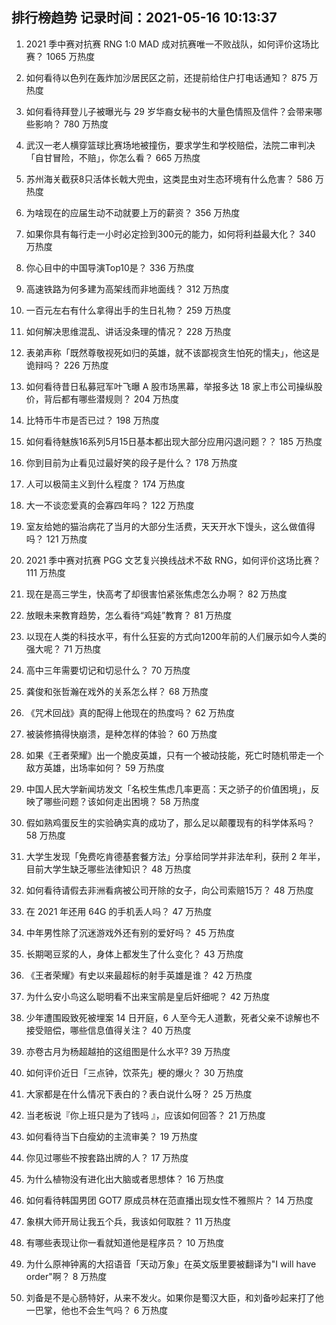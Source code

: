 
## 排行榜趋势 记录时间：2021-05-16 10:13:37
  
  1. 2021 季中赛对抗赛 RNG 1:0 MAD 成对抗赛唯一不败战队，如何评价这场比赛？ 1065 万热度
    
  2. 如何看待以色列在轰炸加沙居民区之前，还提前给住户打电话通知？ 875 万热度
    
  3. 如何看待拜登儿子被曝光与 29 岁华裔女秘书的大量色情照及信件？会带来哪些影响？ 780 万热度
    
  4. 武汉一老人横穿篮球比赛场地被撞伤，要求学生和学校赔偿，法院二审判决「自甘冒险，不赔」，你怎么看？ 665 万热度
    
  5. 苏州海关截获8只活体长戟大兜虫，这类昆虫对生态环境有什么危害？ 586 万热度
    
  6. 为啥现在的应届生动不动就要上万的薪资？ 356 万热度
    
  7. 如果你具有每行走一小时必定捡到300元的能力，如何将利益最大化？ 340 万热度
    
  8. 你心目中的中国导演Top10是？ 336 万热度
    
  9. 高速铁路为何多建为高架线而非地面线？ 312 万热度
    
  10. 一百元左右有什么拿得出手的生日礼物？ 259 万热度
    
  11. 如何解决思维混乱、讲话没条理的情况？ 228 万热度
    
  12. 表弟声称「既然尊敬视死如归的英雄，就不该鄙视贪生怕死的懦夫」，他这是诡辩吗？ 226 万热度
    
  13. 如何看待昔日私募冠军叶飞曝 A 股市场黑幕，举报多达 18 家上市公司操纵股价，背后都有哪些潜规则？ 204 万热度
    
  14. 比特币牛市是否已过？ 198 万热度
    
  15. 如何看待魅族16系列5月15日基本都出现大部分应用闪退问题？？ 185 万热度
    
  16. 你到目前为止看见过最好笑的段子是什么？ 178 万热度
    
  17. 人可以极简主义到什么程度？ 174 万热度
    
  18. 大一不谈恋爱真的会寡四年吗？ 122 万热度
    
  19. 室友给她的猫治病花了当月的大部分生活费，天天开水下馒头，这么做值得吗？ 121 万热度
    
  20. 2021 季中赛对抗赛 PGG 文艺复兴换线战术不敌 RNG，如何评价这场比赛？ 111 万热度
    
  21. 现在是高三学生，快高考了却很害怕紧张焦虑怎么办啊？ 82 万热度
    
  22. 放眼未来教育趋势，怎么看待“鸡娃”教育？ 81 万热度
    
  23. 以现在人类的科技水平，有什么狂妄的方式向1200年前的人们展示如今人类的强大呢？ 71 万热度
    
  24. 高中三年需要切记和切忌什么？ 70 万热度
    
  25. 龚俊和张哲瀚在戏外的关系怎么样？ 68 万热度
    
  26. 《咒术回战》真的配得上他现在的热度吗？ 62 万热度
    
  27. 被装修搞得快崩溃，是种怎样的体验？ 60 万热度
    
  28. 如果《王者荣耀》出一个脆皮英雄，只有一个被动技能，死亡时随机带走一个敌方英雄，出场率如何？ 59 万热度
    
  29. 中国人民大学新闻坊发文「名校生焦虑几率更高：天之骄子的价值困境」，反映了哪些问题？该如何走出困境？ 58 万热度
    
  30. 假如熟鸡蛋反生的实验确实真的成功了，那么足以颠覆现有的科学体系吗？ 58 万热度
    
  31. 大学生发现「免费吃肯德基套餐方法」分享给同学并非法牟利，获刑 2 年半，目前大学生缺乏哪些法律知识？ 48 万热度
    
  32. 如何看待请假去非洲看病被公司开除的女子，向公司索赔15万？ 48 万热度
    
  33. 在 2021 年还用 64G 的手机丢人吗？ 47 万热度
    
  34. 中年男性除了沉迷游戏外还有别的爱好吗？ 45 万热度
    
  35. 长期喝豆浆的人，身体上都发生了什么变化？ 43 万热度
    
  36. 《王者荣耀》有史以来最超标的射手英雄是谁？ 42 万热度
    
  37. 为什么安小鸟这么聪明看不出来宝鹃是皇后奸细呢？ 42 万热度
    
  38. 少年遭围殴致死被埋案 14 日开庭，6 人至今无人道歉，死者父亲不谅解也不接受赔偿，哪些信息值得关注？ 40 万热度
    
  39. 亦卷古月为杨超越拍的这组图是什么水平? 39 万热度
    
  40. 如何评价近日「三点钟，饮茶先」梗的爆火？ 30 万热度
    
  41. 大家都是在什么情况下表白的？表白说什么呀？ 25 万热度
    
  42. 当老板说『你上班只是为了钱吗 』，应该如何回答？ 21 万热度
    
  43. 如何看待当下白瘦幼的主流审美？ 19 万热度
    
  44. 你见过哪些不按套路出牌的人？ 17 万热度
    
  45. 为什么植物没有进化出大脑或者思想体？ 16 万热度
    
  46. 如何看待韩国男团 GOT7 原成员林在范直播出现女性不雅照片？ 14 万热度
    
  47. 象棋大师开局让我五个兵，我该如何取胜？ 11 万热度
    
  48. 有哪些表现让你一看就知道他是程序员？ 10 万热度
    
  49. 为什么原神钟离的大招语音「天动万象」在英文版里要被翻译为"I will have order"啊？ 8 万热度
    
  50. 刘备是不是心肠特好，从来不发火。如果你是蜀汉大臣，和刘备吵起来打了他一巴掌，他也不会生气吗？ 6 万热度
    